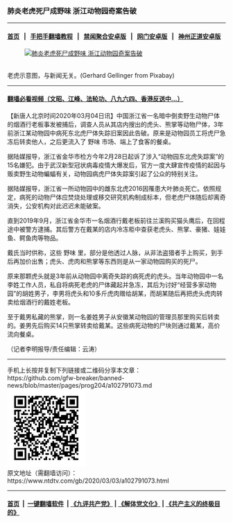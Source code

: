 ### 肺炎老虎死尸成野味  浙江动物园奇案告破
------------------------

#### [首页](https://github.com/gfw-breaker/banned-news/blob/master/README.md) &nbsp;&nbsp;|&nbsp;&nbsp; [手把手翻墙教程](https://github.com/gfw-breaker/guides/wiki) &nbsp;&nbsp;|&nbsp;&nbsp; [禁闻聚合安卓版](https://github.com/gfw-breaker/bn-android) &nbsp;&nbsp;|&nbsp;&nbsp; [网门安卓版](https://github.com/oGate2/oGate) &nbsp;&nbsp;|&nbsp;&nbsp; [神州正道安卓版](https://github.com/SzzdOgate/update) 



<div><div class="featured_image">
 <a href="https://i.ntdtv.com/assets/uploads/2020/03/tiger-742426_1280.jpg" target="_blank">
  <figure>
   <img alt="肺炎老虎死尸成野味  浙江动物园奇案告破" src="https://i.ntdtv.com/assets/uploads/2020/03/tiger-742426_1280-800x450.jpg"/>
  </figure><br/>
 </a>
 <span class="caption">
  老虎示意图，与新闻无关。(Gerhard Gellinger from Pixabay)
 </span>
</div>
</div><hr/>

#### [翻墙必看视频（文昭、江峰、法轮功、八九六四、香港反送中...）](https://github.com/gfw-breaker/banned-news/blob/master/pages/link3.md)

<div><div class="post_content" itemprop="articleBody">
 <p>
  【新唐人北京时间2020年03月04日讯】中国浙江省一名暗中倒卖野生动物尸体的烟酒行老板事发被捕后，调查人员从其店内搜出的虎头、熊掌等动物尸体，3年前浙江某动物园中病死东北虎尸体失踪旧案因此告破。原来是动物园员工将虎尸急冻后转卖他人，之后更流入了
  <ok href="https://www.ntdtv.com/gb/野味.htm">
   野味
  </ok>
  市场、端上了食客的餐桌。
 </p>
 <p>
  据陆媒报导，浙江省金华市检方今年2月28日起诉了涉入“动物园东北虎失踪案”的15名嫌犯。由于武汉新型冠状病毒疫情大爆发后，官方一度大肆宣传疫情的起因与贩卖野生动物蝙蝠有关，动物园病虎尸体失踪案引起了公众的特别关注。
 </p>
 <p>
  据陆媒报导，浙江省一所动物园中的雌东北虎2016因罹患大叶肺炎死亡。依照规定，病死的动物尸体应焚烧处理或移交研究机构制成标本，但老虎尸体随后却离奇消失，公安机构对此迟迟未能破案。
 </p>
 <p>
  直到2019年9月，浙江省金华市一名烟酒行戴老板前往兰溪购买猫头鹰后，在回程途中被警方逮捕。其后警方在戴某的店内冷冻柜中查获老虎头、熊掌、豪猪、娃娃鱼、鳄鱼肉等物品。
 </p>
 <p>
  戴氏当时供称，这些
  <ok href="https://www.ntdtv.com/gb/野味.htm">
   野味
  </ok>
  里，部分是他透过人脉，从非法盗猎者手上购买，到手后再加价出售；虎头、虎肉和熊掌等东西则是从一家动物园购买的死尸。
 </p>
 <p>
  原来那颗虎头就是3年前从动物园中离奇失踪的病死虎的虎头。当年动物园中一名李姓工作人员，私自将病死老虎的尸体藏起并急冻，其后为讨好“经营多家动物园”的胡姓男子，李男将虎头和10多斤虎肉赠给胡某，而胡某随后再把虎头虎肉转卖给烟酒行的戴姓老板。
 </p>
 <p>
  至于戴男私藏的熊掌，则一名姜姓男子从安徽某动物园的管理员那里购买后转卖的。姜男先后购买14只熊掌转卖给戴某。这些病死动物的尸块则通过戴某，高价流向餐桌。
 </p>
 <p>
  （记者李明报导/责任编辑：云涛）
 </p>
 <div class="single_ad">
 </div>
</div>
</div>
<hr/>
手机上长按并复制下列链接或二维码分享本文章：<br/>
https://github.com/gfw-breaker/banned-news/blob/master/pages/prog204/a102791073.md <br/>
<a href='https://github.com/gfw-breaker/banned-news/blob/master/pages/prog204/a102791073.md'><img src='https://github.com/gfw-breaker/banned-news/blob/master/pages/prog204/a102791073.md.png'/></a> <br/>
原文地址（需翻墙访问）：https://www.ntdtv.com/gb/2020/03/03/a102791073.html


------------------------
#### [首页](https://github.com/gfw-breaker/banned-news/blob/master/README.md) &nbsp;|&nbsp; [一键翻墙软件](https://github.com/gfw-breaker/nogfw/blob/master/README.md) &nbsp;| [《九评共产党》](https://github.com/gfw-breaker/9ping.md/blob/master/README.md#九评之一评共产党是什么) | [《解体党文化》](https://github.com/gfw-breaker/jtdwh.md/blob/master/README.md) | [《共产主义的终极目的》](https://github.com/gfw-breaker/gczydzjmd.md/blob/master/README.md)


<img src='http://gfw-breaker.win/banned-news/pages/prog204/a102791073.md' width='0px' height='0px'/>